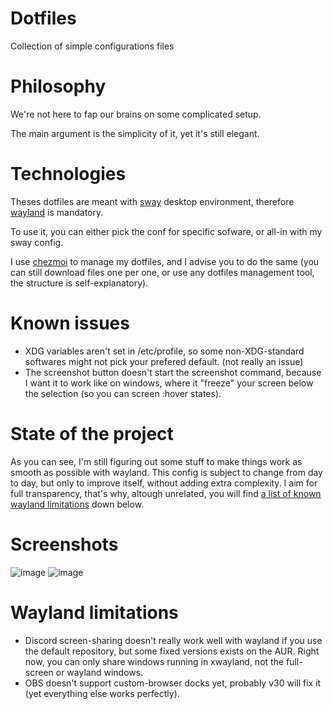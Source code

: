 # Dotfiles

Collection of simple configurations files

# Philosophy

We're not here to fap our brains on some complicated setup.

The main argument is the simplicity of it, yet it's still elegant.

# Technologies

Theses dotfiles are meant with [sway](https://swaywm.org/) desktop environment,
therefore [wayland](https://wayland.freedesktop.org/) is mandatory.

To use it, you can either pick the conf for specific sofware, or all-in with my sway config.

I use [chezmoi](chezmoi.io) to manage my dotfiles, and I advise you to do the same (you can still download files one per one, or use any dotfiles management tool, the structure is self-explanatory).

# Known issues

- XDG variables aren't set in /etc/profile, so some non-XDG-standard softwares might not pick your prefered default. (not really an issue)
- The screenshot button doesn't start the screenshot command, because I want it to work like on windows, where it "freeze" your screen below the selection (so you can screen :hover states).

# State of the project

As you can see, I'm still figuring out some stuff to make things work as smooth as possible with wayland. This config is subject to change from day to day, but only to improve itself, without adding extra complexity.
I aim for full transparency, that's why, altough unrelated, you will find [a list of known wayland limitations](#wayland-limitations) down below.

# Screenshots

![image](https://user-images.githubusercontent.com/5268400/188838375-3f1b57a3-2abf-4aba-a1cd-599d41b7db6f.png)
![image](https://user-images.githubusercontent.com/5268400/188839157-bb1909bc-5223-4a50-9720-f0f5c56d8dbb.png)

# Wayland limitations

- Discord screen-sharing doesn't really work well with wayland if you use the default repository, but some fixed versions exists on the AUR. Right now, you can only share windows running in xwayland, not the full-screen or wayland windows.
- OBS doesn't support custom-browser docks yet, probably v30 will fix it (yet everything else works perfectly).
